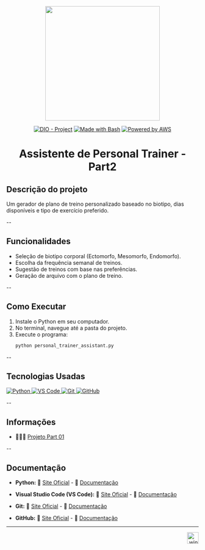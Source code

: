<p align="center">
    <img width="300px" src="https://github.com/AraujoTech1/prompt-challenger-personal-ia/blob/main/.github/assets/logo_2.png">
</p>

<p align="center">
<a href="https://dio.me/"><img src="https://img.shields.io/badge/DIO-Project-FED564?logo=youtube" alt="DIO - Project"></a>
<a href="https://www.gnu.org/software/bash/" title="Go to Bash homepage"><img src="https://img.shields.io/badge/Prompt-Project-FED564?logo=gnu-bash&amp;logoColor=white" alt="Made with Bash"></a>
<a href="https://aws.amazon.com/" title="Powered by AWS">
  <img src="https://img.shields.io/badge/Powered%20by-AWS-FED564?logo=icloud&logoColor=white" alt="Powered by AWS">
</a>
</p>


<h1 align="center">Assistente de Personal Trainer - Part2</h1>



## Descrição do projeto
Um gerador de plano de treino personalizado baseado no biotipo, dias disponíveis e tipo de exercício preferido.

--

## Funcionalidades
- Seleção de biotipo corporal (Ectomorfo, Mesomorfo, Endomorfo).
- Escolha da frequência semanal de treinos.
- Sugestão de treinos com base nas preferências.
- Geração de arquivo com o plano de treino.
  
--

## Como Executar
1. Instale o Python em seu computador.
2. No terminal, navegue até a pasta do projeto.
3. Execute o programa:
   ```bash
   python personal_trainer_assistant.py
   
--

## Tecnologias Usadas
<a href="https://www.python.org/" title="Python">
    <img src="https://img.shields.io/badge/Python-Project-FED564?logo=python&logoColor=white" alt="Python">
</a>
<a href="https://code.visualstudio.com/" title="VS Code">
    <img src="https://img.shields.io/badge/VS_Code-Project-FED564?logo=visualstudiocode&logoColor=white" alt="VS Code">
</a>
<a href="https://git-scm.com/" title="Git">
    <img src="https://img.shields.io/badge/Git-Project-FED564?logo=git&logoColor=white" alt="Git">
</a>
<a href="https://github.com/" title="GitHub">
    <img src="https://img.shields.io/badge/GitHub-Project-FED564?logo=github&logoColor=white" alt="GitHub">
</a>

--

## Informações
- 👩🏻‍💻 [Projeto Part 01](https://github.com/AraujoTech1/prompt-challenger-personal-ia)
  
--

## Documentação
- **Python:**
   🔗 [Site Oficial](https://www.python.org/) - 🔗 [Documentação](https://docs.python.org/3/)

- **Visual Studio Code (VS Code):**
   🔗 [Site Oficial](https://code.visualstudio.com/) - 🔗 [Documentação](https://code.visualstudio.com/docs)

- **Git:**
   🔗 [Site Oficial](https://git-scm.com/) - 🔗 [Documentação](https://git-scm.com/doc)

- **GitHub:**
   🔗 [Site Oficial](https://github.com/) - 🔗 [Documentação](https://docs.github.com/)

---
<p align="right">
  <img width="12" />
  <img src="https://cdn.jsdelivr.net/gh/devicons/devicon/icons/windows8/windows8-original.svg" height="30" alt="windows8 logo" />
</p>

